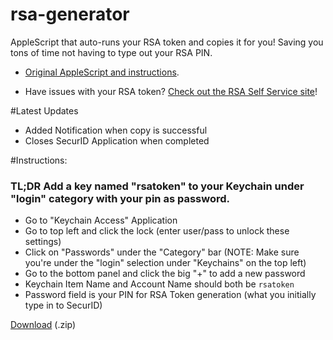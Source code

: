 # rsa-generator
AppleScript that auto-runs your RSA token and copies it for you! Saving you tons of time not having to type out your RSA PIN.

* [Original AppleScript and instructions](http://marcovaltas.com/2012/10/09/scripting-token-retrieval-on-osx.html). 

* Have issues with your RSA token? [Check out the RSA Self Service site](https://tokenaccess.corp.ebay.com/)!

#Latest Updates
* Added Notification when copy is successful
* Closes SecurID Application when completed


#Instructions:

### TL;DR Add a key named "rsatoken" to your Keychain under "login" category with your pin as password.

* Go to "Keychain Access" Application
* Go to top left and click the lock (enter user/pass to unlock these settings)
* Click on "Passwords" under the "Category" bar (NOTE: Make sure you're under the "login" selection under "Keychains" on the top left)
* Go to the bottom panel and click the big "+" to add a new password
* Keychain Item Name and Account Name should both be `rsatoken`
* Password field is your PIN for RSA Token generation (what you initially type in to SecurID)

[Download](bit.ly/rsagenerator) (.zip)


